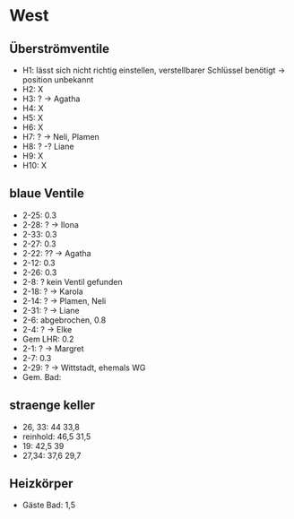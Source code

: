 # West


## Überströmventile
* H1: lässt sich nicht richtig einstellen, verstellbarer Schlüssel benötigt -> position unbekannt
* H2: X
* H3: ? -> Agatha
* H4: X
* H5: X
* H6: X
* H7: ? -> Neli, Plamen
* H8: ? -? Liane
* H9: X 
* H10: X

## blaue Ventile
* 2-25: 0.3
* 2-28: ? -> Ilona
* 2-33: 0.3
* 2-27: 0.3
* 2-22: ?? -> Agatha
* 2-12: 0.3
* 2-26: 0.3
* 2-8: ? kein Ventil gefunden
* 2-18: ? -> Karola
* 2-14: ? -> Plamen, Neli
* 2-31: ? -> Liane
* 2-6: abgebrochen, 0.8
* 2-4: ? -> Elke
* Gem LHR: 0.2
* 2-1: ? -> Margret
* 2-7: 0.3
* 2-29: ? -> Wittstadt, ehemals WG
* Gem. Bad:

## straenge keller
* 26, 33: 44 33,8
* reinhold: 46,5 31,5
* 19: 42,5 39 
* 27,34: 37,6 29,7 

## Heizkörper
* Gäste Bad: 1,5

